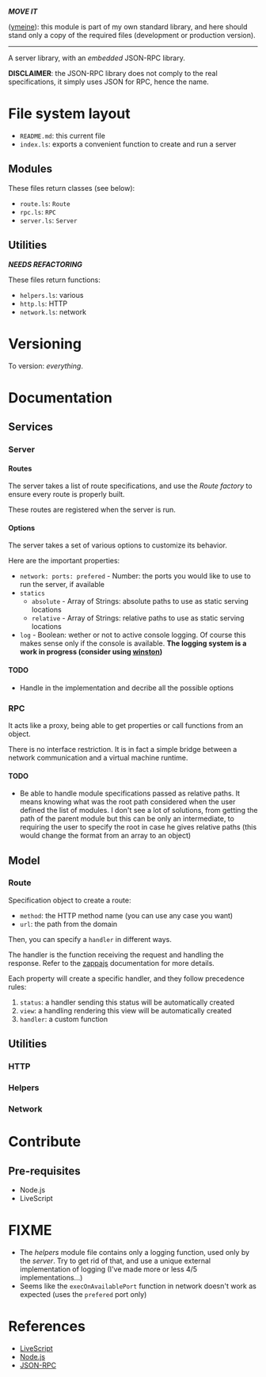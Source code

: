 ___MOVE IT___

([ymeine](https://github.com/ymeine)): this module is part of my own standard library, and here should stand only a copy of the required files (development or production version).

----

A server library, with an _embedded_ JSON-RPC library.

__DISCLAIMER__: the JSON-RPC library does not comply to the real specifications, it simply uses JSON for RPC, hence the name.

# File system layout

* `README.md`: this current file
* `index.ls`: exports a convenient function to create and run a server

## Modules

These files return classes (see below):

* `route.ls`: `Route`
* `rpc.ls`: `RPC`
* `server.ls`: `Server`

## Utilities

___NEEDS REFACTORING___

These files return functions:

* `helpers.ls`: various
* `http.ls`: HTTP
* `network.ls`: network

# Versioning

To version: _everything_.

# Documentation

## Services

### Server

#### Routes

The server takes a list of route specifications, and use the _Route factory_ to ensure every route is properly built.

These routes are registered when the server is run.

#### Options

The server takes a set of various options to customize its behavior.

Here are the important properties:

* `network: ports: prefered` - Number: the ports you would like to use to run the server, if available
* `statics`
	* `absolute` - Array of Strings: absolute paths to use as static serving locations
	* `relative` - Array of Strings: relative paths to use as static serving locations
* `log` - Boolean: wether or not to active console logging. Of course this makes sense only if the console is available. __The logging system is a work in progress (consider using [winston](https://github.com/flatiron/winston))__

#### TODO

* Handle in the implementation and decribe all the possible options

### RPC

It acts like a proxy, being able to get properties or call functions from an object.

There is no interface restriction. It is in fact a simple bridge between a network communication and a virtual machine runtime.

#### TODO

* Be able to handle module specifications passed as relative paths. It means knowing what was the root path considered when the user defined the list of modules. I don't see a lot of solutions, from getting the path of the parent module but this can be only an intermediate, to requiring the user to specify the root in case he gives relative paths (this would change the format from an array to an object)

## Model

### Route

Specification object to create a route:

* `method`: the HTTP method name (you can use any case you want)
* `url`: the path from the domain

Then, you can specify a `handler` in different ways.

The handler is the function receiving the request and handling the response. Refer to the [zappajs](http://zappajs.github.io/zappajs/) documentation for more details.

Each property will create a specific handler, and they follow precedence rules:

1. `status`: a handler sending this status will be automatically created
1. `view`: a  handling rendering this view will be automatically created
1. `handler`: a custom function

## Utilities

### HTTP

### Helpers

### Network

# Contribute

## Pre-requisites

* Node.js
* LiveScript

# FIXME

* The _helpers_ module file contains only a logging function, used only by the _server_. Try to get rid of that, and use a unique external implementation of logging (I've made more or less 4/5 implementations...)
* Seems like the `execOnAvailablePort` function in network doesn't work as expected (uses the `prefered` port only)

# References

* [LiveScript](http://livescript.net/)
* [Node.js](http://nodejs.org/)
* [JSON-RPC](http://en.wikipedia.org/wiki/JSON-RPC)
